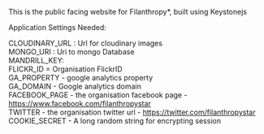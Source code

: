 This is the public facing website for Filanthropy*, built using Keystonejs

Application Settings Needed:

CLOUDINARY_URL : Url for cloudinary images  
MONGO_URI : Uri to mongo Database  
MANDRILL_KEY:   
FLICKR_ID = Organisation FlickrID  
GA_PROPERTY - google analytics property  
GA_DOMAIN - Google analytics domain  
FACEBOOK_PAGE - the organisation facebook page - https://www.facebook.com/filanthropystar  
TWITTER - the organisation twitter url - https://twitter.com/filanthropystar  
COOKIE_SECRET - A long random string for encrypting session  